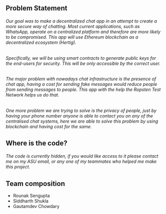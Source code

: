 ## Problem Statement
###### Our goal was to make a decentralized chat app in an attempt to create a more secure way of chatting. Most current applications, such as WhatsApp, operate on a centralized platform and therefore are more likely to be compromised. This app will use Ethereum blockchain as a decentralized ecosystem (Hertig).
###### Specifically, we will be using smart contracts to generate public keys for the end-users for security. This will be only accessible by the correct user.

###### The major problem with nowadays chat infrastructure is the presence of chat app, having a cost for sending fake messages would reduce people from sending messages to people. This app with the help the Ropsten Test Network helps us do that.

###### One more problem we are trying to solve is the privacy of people, just by having your phone number anyone is able to contact you on any of the centralised chat systems, here we are able to solve this problem by using blockchain and having cost for the same.


## Where is the code?
###### The code is currently hidden, if you would like access to it please contact me on my ASU email, or any one of my teammates who helped me make this project. 

## Team composition 

- Rounak Sengupta
- Siddharth Shukla
- Gautamdev Chowdary
